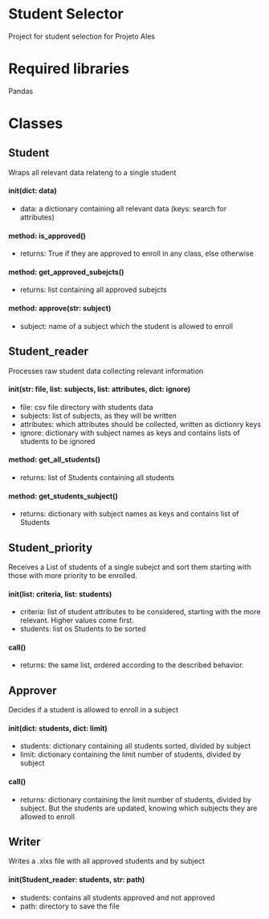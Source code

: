 # Student Selector
Project for student selection for Projeto Ales

# Required libraries
Pandas

# Classes

## Student

Wraps all relevant data relateng to a single student

#### init(dict: data)
- data: a dictionary containing all relevant data (keys: search for attributes)

#### method: is_approved()
- returns: True if they are approved to enroll in any class, else otherwise

#### method: get_approved_subejcts()
- returns: list containing all approved subejcts

#### method: approve(str: subject)
- subject: name of a subject which the student is allowed to enroll



## Student_reader

Processes raw student data collecting relevant information

#### init(str: file, list: subjects, list: attributes, dict: ignore)
- file: csv file directory with students data
- subjects: list of subjects, as they will be written
- attributes: which attributes should be collected, written as dictionry keys
- ignore: dictionary with subject names as keys and contains lists of students to be ignored

#### method: get_all_students()
- returns: list of Students containing all students

#### method: get_students_subject()
- returns: dictionary with subject names as keys and contains list of Students


## Student_priority

Receives a List of students of a single subejct and sort them starting with those with more priority to be enrolled.

#### init(list: criteria, list: students)
- criteria: list of student attributes to be considered, starting with the more relevant. Higher values come first.
- students: list os Students to be sorted

#### call()
- returns: the same list, ordered according to the described behavior.


## Approver

Decides if a student is allowed to enroll in a subject

#### init(dict: students, dict: limit)
- students: dictionary containing all students sorted, divided by subject
- limit: dictionary containing the limit number of students, divided by subject

#### call()
- returns: dictionary containing the limit number of students, divided by subject. But the students are updated, knowing which subjects they are allowed to enroll



## Writer

Writes a .xlxs file with all approved students and by subject

#### init(Student_reader: students, str: path)
- students: contains all students approved and not approved
- path: directory to save the file



